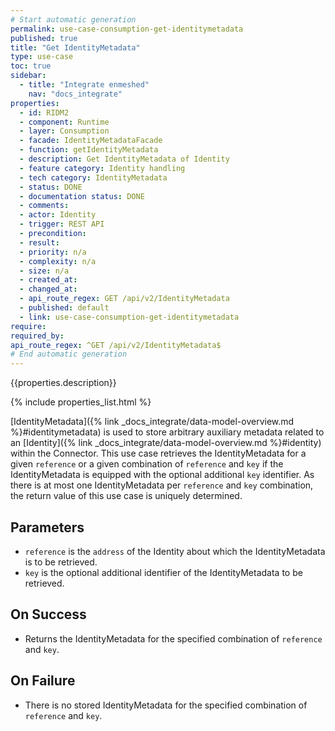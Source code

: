 ```yaml
---
# Start automatic generation
permalink: use-case-consumption-get-identitymetadata
published: true
title: "Get IdentityMetadata"
type: use-case
toc: true
sidebar:
  - title: "Integrate enmeshed"
    nav: "docs_integrate"
properties:
  - id: RIDM2
  - component: Runtime
  - layer: Consumption
  - facade: IdentityMetadataFacade
  - function: getIdentityMetadata
  - description: Get IdentityMetadata of Identity
  - feature category: Identity handling
  - tech category: IdentityMetadata
  - status: DONE
  - documentation status: DONE
  - comments:
  - actor: Identity
  - trigger: REST API
  - precondition:
  - result:
  - priority: n/a
  - complexity: n/a
  - size: n/a
  - created_at:
  - changed_at:
  - api_route_regex: GET /api/v2/IdentityMetadata
  - published: default
  - link: use-case-consumption-get-identitymetadata
require:
required_by:
api_route_regex: ^GET /api/v2/IdentityMetadata$
# End automatic generation
---
```


{{properties.description}}

{% include properties_list.html %}

[IdentityMetadata]({% link _docs_integrate/data-model-overview.md %}#identitymetadata) is used to store arbitrary auxiliary metadata related to an [Identity]({% link _docs_integrate/data-model-overview.md %}#identity) within the Connector.
This use case retrieves the IdentityMetadata for a given `reference` or a given combination of `reference` and `key` if the IdentityMetadata is equipped with the optional additional `key` identifier.
As there is at most one IdentityMetadata per `reference` and `key` combination, the return value of this use case is uniquely determined.

## Parameters

- `reference` is the `address` of the Identity about which the IdentityMetadata is to be retrieved.
- `key` is the optional additional identifier of the IdentityMetadata to be retrieved.

## On Success

- Returns the IdentityMetadata for the specified combination of `reference` and `key`.

## On Failure

- There is no stored IdentityMetadata for the specified combination of `reference` and `key`.
